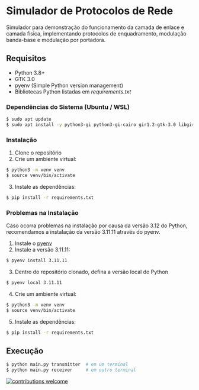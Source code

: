 # Simulador de Protocolos de Rede

Simulador para demonstração do funcionamento da camada de enlace e camada física, implementando protocolos de enquadramento, modulação banda-base e modulação por portadora.

## Requisitos

- Python 3.8+
- GTK 3.0
- pyenv (Simple Python version management)
- Bibliotecas Python listadas em _requirements.txt_

### Dependências do Sistema (Ubuntu / WSL)

```bash
$ sudo apt update
$ sudo apt install -y python3-gi python3-gi-cairo gir1.2-gtk-3.0 libgirepository1.0-dev gcc libcairo2-dev pkg-config python3-dev python3.12-venv
```

### Instalação

1. Clone o repositório
2. Crie um ambiente virtual:
```bash
$ python3 -m venv venv
$ source venv/bin/activate
```
3. Instale as dependências:
```bash
$ pip install -r requirements.txt
```

### Problemas na Instalação

Caso ocorra problemas na instalação por causa da versão 3.12 do Python, recomendamos a instalação da versão 3.11.11 através do pyenv.
1. Instale o [pyenv](https://github.com/pyenv/pyenv)
2. Instale a versão 3.11.11:
```bash
$ pyenv install 3.11.11
```
3. Dentro do repositório clonado, defina a versão local do Python
```bash
$ pyenv local 3.11.11
```
4. Crie um ambiente virtual:
```bash
$ python3 -m venv venv
$ source venv/bin/activate
```
5. Instale as dependências:
```bash
$ pip install -r requirements.txt
```

## Execução

```bash
$ python main.py transmitter  # em um terminal
$ python main.py receiver     # em outro terminal
```

[![contributions welcome](https://img.shields.io/badge/contributions-welcome-brightgreen.svg?style=flat)](https://github.com/josebaraujo2/projeto-tr1/issues)